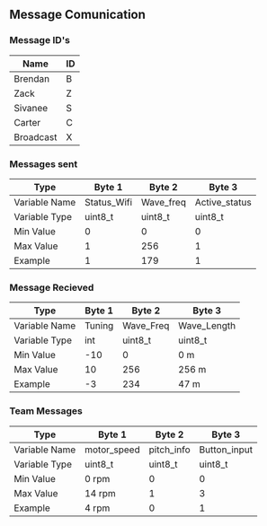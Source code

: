 ## Message Comunication

### Message ID's

Name        |  ID     
------------|--------
Brendan     | B
Zack        | Z
Sivanee     | S
Carter      | C
Broadcast   | X

### Messages sent

Type          | Byte 1        | Byte 2        | Byte 3         
--------------|---------------|---------------|---------------
Variable Name | Status_Wifi   | Wave_freq     | Active_status
Variable Type | uint8_t       | uint8_t       | uint8_t           
Min Value     | 0             | 0             | 0            
Max Value     | 1             | 256           | 1            
Example       | 1             | 179           | 1            



### Message Recieved

Type          | Byte 1        | Byte 2        | Byte 3         
--------------|---------------|---------------|---------------
Variable Name | Tuning        | Wave_Freq     | Wave_Length
Variable Type | int           | uint8_t       | uint8_t           
Min Value     | -10           | 0             | 0 m            
Max Value     | 10            | 256           | 256 m            
Example       | -3            | 234           | 47 m            


### Team Messages 

Type          | Byte 1        | Byte 2        | Byte 3         
--------------|---------------|---------------|---------------
Variable Name | motor_speed   | pitch_info    | Button_input
Variable Type | uint8_t       | uint8_t       | uint8_t           
Min Value     | 0 rpm         | 0             | 0            
Max Value     | 14 rpm        | 1             | 3            
Example       | 4 rpm         | 0             | 1            
